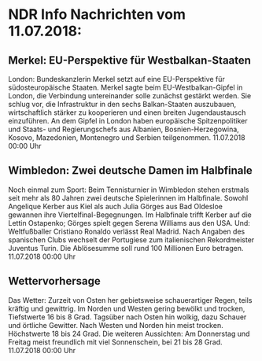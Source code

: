 # NDR Info Nachrichten vom 11.07.2018:


## Merkel: EU-Perspektive für Westbalkan-Staaten
London:	Bundeskanzlerin Merkel setzt auf eine EU-Perspektive für südosteuropäische Staaten. Merkel sagte beim EU-Westbalkan-Gipfel in London, die Verbindung untereinander solle zunächst gestärkt werden. Sie schlug vor, die Infrastruktur in den sechs Balkan-Staaten auszubauen, wirtschaftlich stärker zu kooperieren und einen breiten Jugendaustausch einzuführen. An dem Gipfel in London haben europäische Spitzenpolitiker und Staats- und Regierungschefs aus Albanien, Bosnien-Herzegowina, Kosovo, Mazedonien, Montenegro und Serbien teilgenommen. 11.07.2018 00:00 Uhr 

## Wimbledon: Zwei deutsche Damen im Halbfinale
Noch einmal zum Sport:	Beim Tennisturnier in Wimbledon stehen erstmals seit mehr als 80 Jahren zwei deutsche Spielerinnen im Halbfinale. Sowohl Angelique Kerber aus Kiel als auch Julia Görges aus Bad Oldesloe gewannen ihre Viertelfinal-Begegnungen. Im Halbfinale trifft Kerber auf die Lettin Ostapenko; Görges spielt gegen Serena Williams aus den USA. Und: Weltfußballer Cristiano Ronaldo verlässt Real Madrid. Nach Angaben des spanischen Clubs wechselt der Portugiese zum italienischen Rekordmeister Juventus Turin. Die Ablösesumme soll rund 100 Millionen Euro betragen. 11.07.2018 00:00 Uhr 

## Wettervorhersage
Das Wetter:
Zurzeit von Osten her gebietsweise schauerartiger Regen, teils kräftig und gewittrig. Im Norden und Westen gering bewölkt und trocken, Tiefstwerte 16 bis 8 Grad. Tagsüber nach Osten hin wolkig, dazu Schauer und örtliche Gewitter. Nach Westen und Norden hin meist trocken. Höchstwerte 18 bis 24 Grad. Die weiteren Aussichten: Am Donnerstag und Freitag meist freundlich mit viel Sonnenschein,  bei 21 bis 28 Grad. 11.07.2018 00:00 Uhr 
